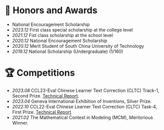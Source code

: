 # 🥇 Honors and Awards
- National Encouragement Scholarship
- *2023.12* First class special scholarship at the college level
- *2021.12* Fist class scholarship at the school level
- *2020.12* National Encouragement Scholarship
- *2020.12* Merit Student of South China University of Technology
- *2019.12* National Scholarship (Undergraduate) (1/160)

# 🏆 Competitions
- *2023.08* CCL23-Eval Chinese Learner Text Correction (CLTC) Track-1, Second Prize. [Technical Report](https://aclanthology.org/2023.ccl-3.29/).
- *2023.04* Geneva International Exhibition of Inventions, Silver Prize.
- *2022.10* CCL22-Eval Chinese Learner Text Correction (CLTC) Task-4, First Prize. [Technical Report](https://blcuicall.org/CCL2022-CLTC/reports/track4/cltc2022-track4-rank1-ye.pdf).
- *2021.02* The Mathematical Contest in Modeling (MCM), Meritorious Winner.
